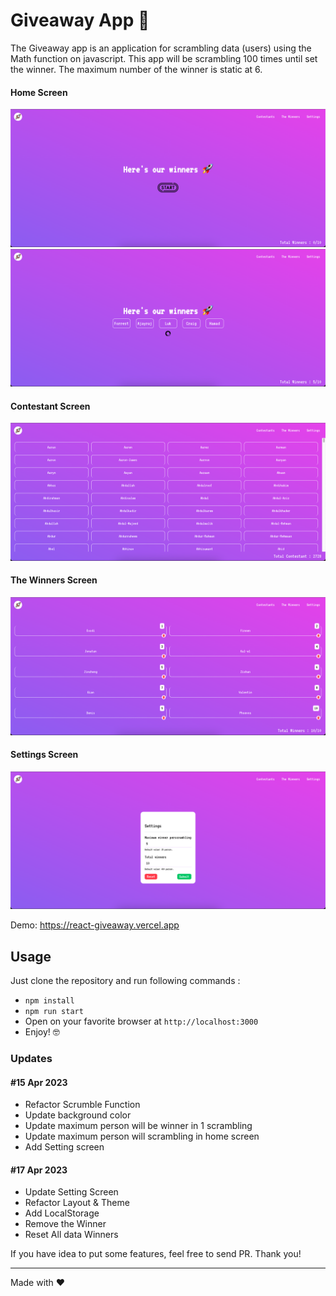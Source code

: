 # Giveaway App 🚀

The Giveaway app is an application for scrambling data (users) using the Math function on javascript.
This app will be scrambling 100 times until set the winner.
The maximum number of the winner is static at 6.

#### Home Screen
![Home Screen](public/screenshot/home_screen.png)
![Scrambling](public/screenshot/scrambling.png)

#### Contestant Screen
![Contestant Screen](public/screenshot/contestant_screen.png)

#### The Winners Screen
![The Winners Screen](public/screenshot/the_winner_screen.png)

#### Settings Screen
![Settings Screen](public/screenshot/setting_screen.png)

Demo: https://react-giveaway.vercel.app

## Usage

Just clone the repository and run following commands :

- `npm install`
- `npm run start`
- Open on your favorite browser at `http://localhost:3000`
- Enjoy! 🤓

### Updates

#### #15 Apr 2023

- Refactor Scrumble Function
- Update background color
- Update maximum person will be winner in 1 scrambling
- Update maximum person will scrambling in home screen
- Add Setting screen

#### #17 Apr 2023
- Update Setting Screen
- Refactor Layout & Theme
- Add LocalStorage
- Remove the Winner
- Reset All data Winners

If you have idea to put some features, feel free to send PR.
Thank you!

---

Made with ♥️
